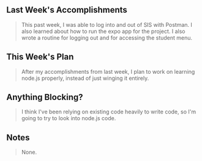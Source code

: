 ## Last Week's Accomplishments

> This past week, I was able to log into and out of SIS with Postman. I also learned about how to run the expo app for the project. I also wrote a routine for logging out and for accessing the student menu.

## This Week's Plan

> After my accomplishments from last week, I plan to work on learning node.js properly, instead of just winging it entirely. 

## Anything Blocking?

> I think I've been relying on existing code heavily to write code, so I'm going to try to look into node.js code.

## Notes

> None.
